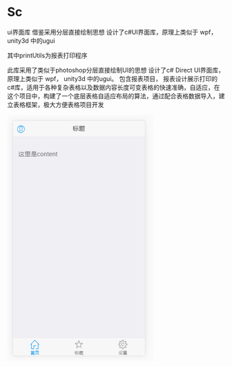 # Sc
ui界面库 借鉴采用分层直接绘制思想 设计了c#UI界面库，原理上类似于 wpf， unity3d 中的ugui

其中printUtils为报表打印程序

此库采用了类似于photoshop分层直接绘制UI的思想 设计了c# Direct UI界面库，原理上类似于 wpf， unity3d 中的ugui。 包含报表项目， 报表设计展示打印的c#库，适用于各种复杂表格以及数据内容长度可变表格的快速准确，自适应，在这个项目中，构建了一个底层表格自适应布局的算法，通过配合表格数据导入，建立表格框架，极大方便表格项目开发

![Image text](https://raw.githubusercontent.com/hongmaju/light7Local/master/img/productShow/20170518152848.png)
